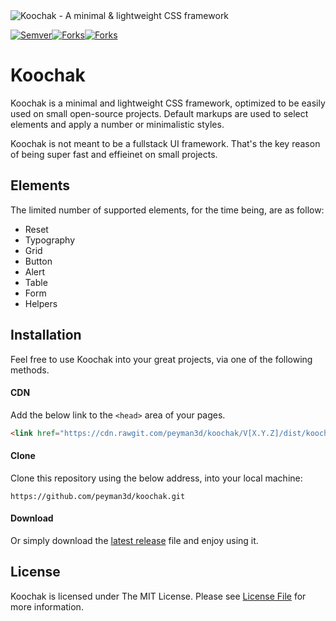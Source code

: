 <img src="https://rawgit.com/peyman3d/koochak/master/assets/readme-header.png" alt="Koochak - A minimal & lightweight CSS framework">

[![Semver](https://img.shields.io/github/release/peyman3d/koochak.svg)](http://semver.org/spec/v2.0.0.html)[![Forks](https://img.shields.io/github/forks/peyman3d/koochak.svg?style=social&logo=github&label=Fork)](https://github.com/peyman3d/koochak/network)[![Forks](https://img.shields.io/github/stars/peyman3d/koochak.svg?style=social&logo=github&label=Stars)](https://github.com/peyman3d/koochak/stargazers)


Koochak
=======
Koochak is a minimal and lightweight CSS framework, optimized to be easily used on small open-source projects. Default markups are used to select elements and apply a number or minimalistic styles.

Koochak is not meant to be a fullstack UI framework. That's the key reason of being super fast and effieinet on small projects.

Elements
-------
The limited number of supported elements, for the time being, are as follow:

* Reset
* Typography
* Grid
* Button
* Alert
* Table
* Form
* Helpers

Installation
----------

Feel free to use Koochak into your great projects, via one of the following methods. 

#### CDN

Add the below link to the `<head>` area of your pages.

```html
<link href="https://cdn.rawgit.com/peyman3d/koochak/V[X.Y.Z]/dist/koochak.css" rel="stylesheet" type="text/css"/>
```

#### Clone

Clone this repository using the below address, into your local machine:

```
https://github.com/peyman3d/koochak.git
```

#### Download

Or simply download the [latest release](https://github.com/peyman3d/koochak/releases) file and enjoy using it.

License
-------
Koochak is licensed under The MIT License. Please see [License File](https://github.com/peyman3d/koochak/blob/master/LICENSE) for more information.
